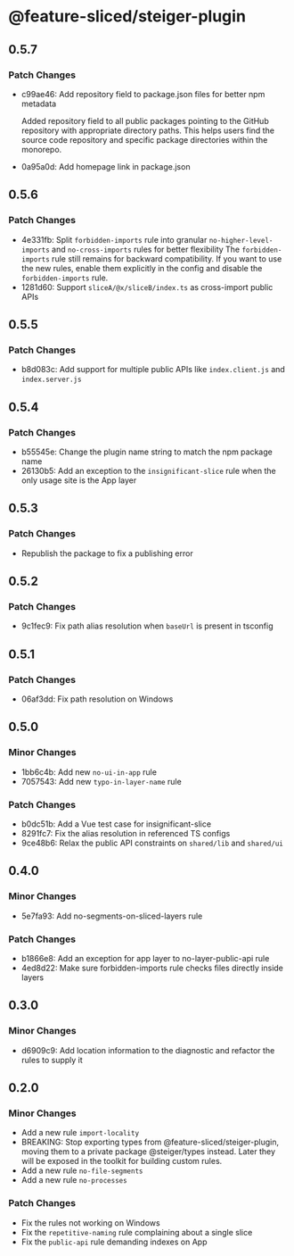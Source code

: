 # @feature-sliced/steiger-plugin

## 0.5.7

### Patch Changes

- c99ae46: Add repository field to package.json files for better npm metadata

  Added repository field to all public packages pointing to the GitHub repository with appropriate directory paths. This helps users find the source code repository and specific package directories within the monorepo.

- 0a95a0d: Add homepage link in package.json

## 0.5.6

### Patch Changes

- 4e331fb: Split `forbidden-imports` rule into granular `no-higher-level-imports` and `no-cross-imports` rules for better flexibility
  The `forbidden-imports` rule still remains for backward compatibility. If you want to use the new rules, enable them explicitly in the config and disable the `forbidden-imports` rule.
- 1281d60: Support `sliceA/@x/sliceB/index.ts` as cross-import public APIs

## 0.5.5

### Patch Changes

- b8d083c: Add support for multiple public APIs like `index.client.js` and `index.server.js`

## 0.5.4

### Patch Changes

- b55545e: Change the plugin name string to match the npm package name
- 26130b5: Add an exception to the `insignificant-slice` rule when the only usage site is the App layer

## 0.5.3

### Patch Changes

- Republish the package to fix a publishing error

## 0.5.2

### Patch Changes

- 9c1fec9: Fix path alias resolution when `baseUrl` is present in tsconfig

## 0.5.1

### Patch Changes

- 06af3dd: Fix path resolution on Windows

## 0.5.0

### Minor Changes

- 1bb6c4b: Add new `no-ui-in-app` rule
- 7057543: Add new `typo-in-layer-name` rule

### Patch Changes

- b0dc51b: Add a Vue test case for insignificant-slice
- 8291fc7: Fix the alias resolution in referenced TS configs
- 9ce48b6: Relax the public API constraints on `shared/lib` and `shared/ui`

## 0.4.0

### Minor Changes

- 5e7fa93: Add no-segments-on-sliced-layers rule

### Patch Changes

- b1866e8: Add an exception for app layer to no-layer-public-api rule
- 4ed8d22: Make sure forbidden-imports rule checks files directly inside layers

## 0.3.0

### Minor Changes

- d6909c9: Add location information to the diagnostic and refactor the rules to supply it

## 0.2.0

### Minor Changes

- Add a new rule `import-locality`
- BREAKING: Stop exporting types from @feature-sliced/steiger-plugin, moving them to a private package @steiger/types instead. Later they will be exposed in the toolkit for building custom rules.
- Add a new rule `no-file-segments`
- Add a new rule `no-processes`

### Patch Changes

- Fix the rules not working on Windows
- Fix the `repetitive-naming` rule complaining about a single slice
- Fix the `public-api` rule demanding indexes on App
